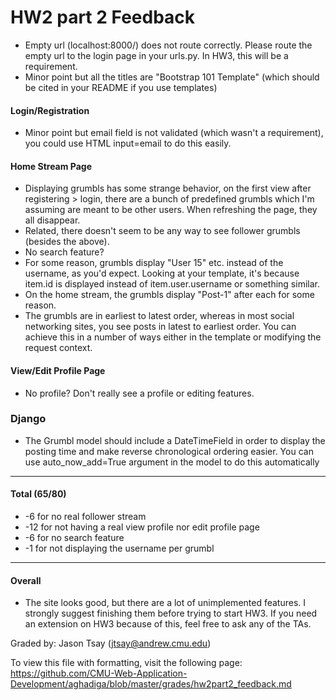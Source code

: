 HW2 part 2 Feedback
============

 * Empty url (localhost:8000/) does not route correctly. Please route the empty url to the login page in your urls.py. In HW3, this will be a requirement.
 * Minor point but all the titles are "Bootstrap 101 Template" (which should be cited in your README if you use templates)
 
#### Login/Registration

 * Minor point but email field is not validated (which wasn't a requirement), you could use HTML input=email to do this easily. 

#### Home Stream Page

 * Displaying grumbls has some strange behavior, on the first view after registering > login, there are a bunch of predefined grumbls which I'm assuming are meant to be other users. When refreshing the page, they all disappear.
 * Related, there doesn't seem to be any way to see follower grumbls (besides the above).
 * No search feature?
 * For some reason, grumbls display "User 15" etc. instead of the username, as you'd expect. Looking at your template, it's because item.id is displayed instead of item.user.username or something similar.
 * On the home stream, the grumbls display "Post-1" after each for some reason. 
 * The grumbls are in earliest to latest order, whereas in most social networking sites, you see posts in latest to earliest order. You can achieve this in a number of ways either in the template or modifying the request context.

#### View/Edit Profile Page

 * No profile? Don't really see a profile or editing features. 
 
### Django
 
 * The Grumbl model should include a DateTimeField in order to display the posting time and make reverse chronological ordering easier.
  You can use auto_now_add=True argument in the model to do this automatically

---

#### Total (65/80)

 * -6 for no real follower stream
 * -12 for not having a real view profile nor edit profile page 
 * -6 for no search feature
 * -1 for not displaying the username per grumbl

---

#### Overall

 * The site looks good, but there are a lot of unimplemented features. I strongly suggest finishing them before trying to start HW3. If you need an extension on HW3 because of this, feel free to ask any of the TAs.

Graded by: Jason Tsay (jtsay@andrew.cmu.edu)

To view this file with formatting, visit the following page: https://github.com/CMU-Web-Application-Development/aghadiga/blob/master/grades/hw2part2_feedback.md
